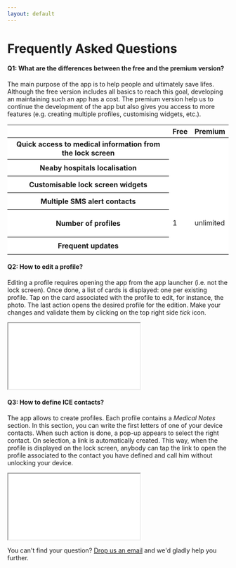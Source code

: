 ```yaml
---
layout: default
---
```

<h1>Frequently Asked Questions</h1>
<!--<h3 class="text-center">Simple answers to your most common questions</h3>-->

<div class="row justify-content-center">
  <div class="col-lg-9">
    <div class="faq-entry">
      <h4 id="differences_free_premium">Q1: What are the differences between the free and the premium version?</h4>
      <p class="faq-answer">
      The main purpose of the app is to help people and ultimately save lifes. Although the free version includes all basics to reach this goal, developing an maintaining such an app has a cost. The premium version help us to continue the development of the app but also gives you access to more features (e.g. creating multiple profiles, customising widgets, etc.).
      <table class="table table-hover" style="background-color: white;">
        <thead>
          <tr>
            <th></th>
            <th class="text-center">Free</th>
            <th class="text-center">Premium</th>
          </tr>
        </thead>
        <tbody>
          <tr>
            <th scope="row">Quick access to medical information from the lock screen</th>
            <td><svg version="1.1" width="24" height="32" viewBox="0 0 12 16" style="fill: green;" class="octicon octicon-check" aria-hidden="true"><use xlink:href="#check" /></svg></td>
            <td><svg version="1.1" width="24" height="32" viewBox="0 0 12 16" style="fill: green;" class="octicon octicon-check" aria-hidden="true"><use xlink:href="#check" /></svg></td>
          </tr>
          <tr>
            <th scope="row">Neaby hospitals localisation</th>
            <td><svg version="1.1" width="24" height="32" viewBox="0 0 12 16" style="fill: green;" class="octicon octicon-check" aria-hidden="true"><use xlink:href="#check" /></svg></td>
            <td><svg version="1.1" width="24" height="32" viewBox="0 0 12 16" style="fill: green;" class="octicon octicon-check" aria-hidden="true"><use xlink:href="#check" /></svg></td>
          </tr>
          <tr>
            <th scope="row">Customisable lock screen widgets</th>
            <td><svg version="1.1" width="24" height="32" viewBox="0 0 12 16" style="fill: #fe0038;" class="octicon octicon-x" aria-hidden="true"><use xlink:href="#x" /></svg></td>
            <td><svg version="1.1" width="24" height="32" viewBox="0 0 12 16" style="fill: green;" class="octicon octicon-check" aria-hidden="true"><use xlink:href="#check" /></svg></td>
          </tr>
          <tr>
            <th scope="row">Multiple SMS alert contacts</th>
            <td><svg version="1.1" width="24" height="32" viewBox="0 0 12 16" style="fill: #fe0038;" class="octicon octicon-x" aria-hidden="true"><use xlink:href="#x" /></svg></td>
            <td><svg version="1.1" width="24" height="32" viewBox="0 0 12 16" style="fill: green;" class="octicon octicon-check" aria-hidden="true"><use xlink:href="#check" /></svg></td>
          </tr>
          <tr height="63">
            <th scope="row">Number of profiles</th>
            <td>1</td>
            <td>unlimited</td>
          </tr>
          <tr>
            <th scope="row">Frequent updates</th>
            <td><svg version="1.1" width="24" height="32" viewBox="0 0 12 16" style="fill: #fe0038;" class="octicon octicon-x" aria-hidden="true"><use xlink:href="#x" /></svg></td>
            <td><svg version="1.1" width="24" height="32" viewBox="0 0 12 16" style="fill: green;" class="octicon octicon-check" aria-hidden="true"><use xlink:href="#check" /></svg></td>
          </tr>
        </tbody>
      </table>
      </p>
    </div>
    <div class="faq-entry">
      <h4 id="editing_profile">Q2: How to edit a profile?</h4>
      <p class="faq-answer">
        Editing a profile requires opening the app from the app launcher (i.e. not the lock screen). Once done, a list of cards is displayed: one per existing profile. Tap on the card associated with the profile to edit, for instance, the photo. The last action opens the desired profile for the edition. Make your changes and validate them by clicking on the top right side <em>tick</em> icon.
      </p>
      <div class="embed-responsive embed-responsive-16by9">
        <iframe class="embed-responsive-item" src="//www.youtube.com/embed/LQevevMivPY?list=PLxIuIEioAyAA2GNtp8ymcFf9zqHiqo0zt" allowfullscreen></iframe>
      </div>
    </div>
    <div class="faq-entry">
      <h4>Q3: How to define ICE contacts?</h4>
      <p class="faq-answer">
        The app allows to create profiles. Each profile contains a <em>Medical Notes</em> section. In this section, you can write the first letters of one of your device contacts. When such action is done, a pop-up appears to select the right contact. On selection, a link is automatically created. This way, when the profile is displayed on the lock screen, anybody can tap the link to open the profile associated to the contact you have defined and call him without unlocking your device.
      </p>
      <div class="embed-responsive embed-responsive-16by9">
        <iframe class="embed-responsive-item" src="//www.youtube.com/embed/zaCSbao_fDQ?list=PLxIuIEioAyAA2GNtp8ymcFf9zqHiqo0zt" allowfullscreen></iframe>
      </div>
    </div>
    <p>You can't find your question? <a href="/contact">Drop us an email</a> and we'd gladly help you further.</p>
  </div>
</div>
